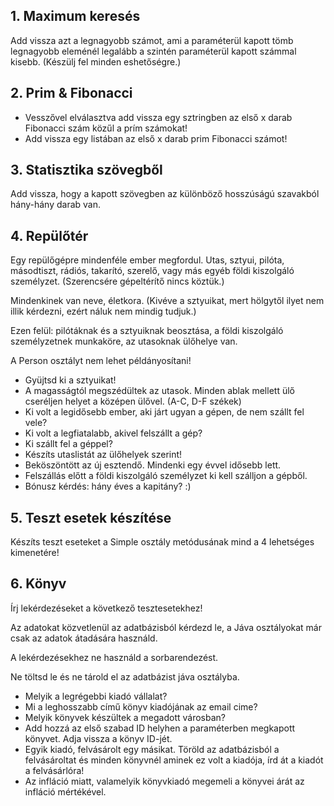 
## 1. Maximum keresés
Add vissza azt a legnagyobb számot, ami a paraméterül kapott tömb legnagyobb eleménél legalább a szintén paraméterül kapott számmal kisebb. (Készülj fel minden eshetőségre.)

## 2. Prim & Fibonacci
- Vesszővel elválasztva add vissza egy sztringben az első x darab Fibonacci szám közűl a prím számokat!
- Add vissza egy listában az első x darab prim Fibonacci számot!

## 3. Statisztika szövegből
Add vissza, hogy a kapott szövegben az különböző hosszúságú szavakból hány-hány darab van.

## 4. Repülőtér
Egy repülőgépre mindenféle ember megfordul. Utas, sztyui, pilóta, másodtiszt, rádiós, takarító, szerelő, vagy más egyéb földi kiszolgáló személyzet. (Szerencsére gépeltérítő nincs köztük.)

Mindenkinek van neve, életkora. (Kivéve a sztyuikat, mert hölgytől ilyet nem illik kérdezni, ezért náluk nem mindig tudjuk.)

Ezen felül: pilótáknak és a sztyuiknak beosztása, a földi kiszolgáló személyzetnek munkaköre, az utasoknak ülőhelye van.

A Person osztályt nem lehet példányosítani!
- Gyüjtsd ki a sztyuikat!
- A magasságtól megszédültek az utasok. Minden ablak mellett ülő cseréljen helyet a középen ülővel. (A-C, D-F székek)
- Ki volt a legidősebb ember, aki járt ugyan a gépen, de nem szállt fel vele?
- Ki volt a legfiatalabb, akivel felszállt a gép?
- Ki szállt fel a géppel?
- Készíts utaslistát az ülőhelyek szerint!
- Beköszöntött az új esztendő. Mindenki egy évvel idősebb lett.
- Felszállás előtt a földi kiszolgáló személyzet ki kell szálljon a gépből.
- Bónusz kérdés: hány éves a kapitány? :)

## 5. Teszt esetek készítése
Készíts teszt eseteket a Simple osztály metódusának mind a 4 lehetséges kimenetére!

## 6. Könyv
Írj lekérdezéseket a következő tesztesetekhez!

Az adatokat közvetlenül az adatbázisból kérdezd le, a Jáva osztályokat már csak az adatok átadására használd.

A lekérdezésekhez ne használd a sorbarendezést.

Ne töltsd le és ne tárold el az adatbázist jáva osztályba.
- Melyik a legrégebbi kiadó vállalat?
- Mi a leghosszabb című könyv kiadójának az email cime?
- Melyik könyvek készültek a megadott városban?
- Add hozzá az első szabad ID helyhen a paraméterben megkapott könyvet. Adja vissza a könyv ID-jét.
- Egyik kiadó, felvásárolt egy másikat. Töröld az adatbázisból a felvásároltat és minden könyvnél aminek ez volt a kiadója, írd át a kiadót a felvásárlóra!
- Az infláció miatt, valamelyik könyvkiadó megemeli a könyvei árát az infláció mértékével.
